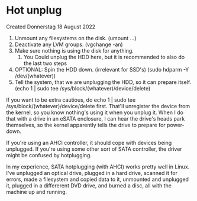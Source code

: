 # Hot unplug
Created Donnerstag 18 August 2022


1. Unmount any filesystems on the disk. (umount ...)
2. Deactivate any LVM groups. (vgchange -an)
3. Make sure nothing is using the disk for anything.
	1. You Could unplug the HDD here, but it is recommended to also do the last two steps
4. OPTIONAL: Spin the HDD down. (irrelevant for SSD's) (sudo hdparm -Y /dev/(whatever))
5. Tell the system, that we are unplugging the HDD, so it can prepare itself. (echo 1 | sudo tee /sys/block/(whatever)/device/delete)


If you want to be extra cautious, do echo 1 | sudo tee /sys/block/(whatever)/device/delete first. That'll unregister the device from the kernel, so you know nothing's using it when you unplug it. When I do that with a drive in an eSATA enclosure, I can hear the drive's heads park themselves, so the kernel apparently tells the drive to prepare for power-down.

If you're using an AHCI controller, it should cope with devices being unplugged. If you're using some other sort of SATA controller, the driver might be confused by hotplugging.

In my experience, SATA hotplugging (with AHCI) works pretty well in Linux. I've unplugged an optical drive, plugged in a hard drive, scanned it for errors, made a filesystem and copied data to it, unmounted and unplugged it, plugged in a differerent DVD drive, and burned a disc, all with the machine up and running.

